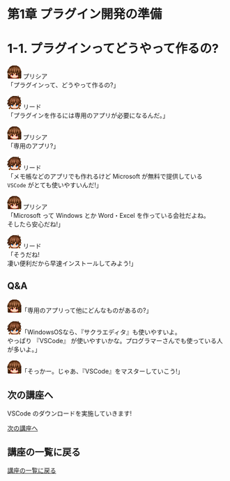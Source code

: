 # 第1章 プラグイン開発の準備

# 1-1. プラグインってどうやって作るの?
![Pricia](../characters/Pricia.png)
プリシア  
「プラグインって、どうやって作るの?」

![Reed](../characters/Reed.png)
リード  
「プラグインを作るには専用のアプリが必要になるんだ。」

![Pricia](../characters/Pricia.png)
プリシア  
「専用のアプリ?」

![Reed](../characters/Reed.png)
リード  
「メモ帳などのアプリでも作れるけど Microsoft が無料で提供している  
`VSCode` がとても使いやすいんだ!」

![Pricia](../characters/Pricia.png)
プリシア  
「Microsoft って Windows とか Word・Excel を作っている会社だよね。  
そしたら安心だね!」

![Reed](../characters/Reed.png)
リード  
「そうだね!  
凄い便利だから早速インストールしてみよう!」

## Q&A
![Pricia](../characters/Pricia.png)「専用のアプリって他にどんなものがあるの?」

![Reed](../characters/Reed.png)「WindowsOSなら、『サクラエディタ』も使いやすいよ。  
やっぱり 『VSCode』 が使いやすいかな。プログラマーさんでも使っている人が多いよ。」

![Pricia](../characters/Pricia.png)「そっかー。じゃあ、『VSCode』をマスターしていこう!」

## 次の講座へ
VSCode のダウンロードを実施していきます!

[次の講座へ](1-1-1.md)

## 講座の一覧に戻る
[講座の一覧に戻る](../README.md)
